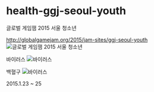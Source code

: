 # health-ggj-seoul-youth
글로벌 게임잼 2015 서울 청소년

http://globalgamejam.org/2015/jam-sites/ggj-seoul-youth
![글로벌 게임잼 2015 서울 청소년](http://41.media.tumblr.com/11bd1a8c89f3f0f75608d00d2e1e558a/tumblr_niogyahxkv1smuakjo1_500.png)

바이러스
![바이러스](http://36.media.tumblr.com/f20f054e3dc765d94564b37d7b08dc2c/tumblr_niogyahxkv1smuakjo4_250.png)

백혈구
![바이러스](http://36.media.tumblr.com/c6a9a86e57dd9870f9edaec1652b479c/tumblr_niogyahxkv1smuakjo3_250.png)


2015.1.23 ~ 25 
